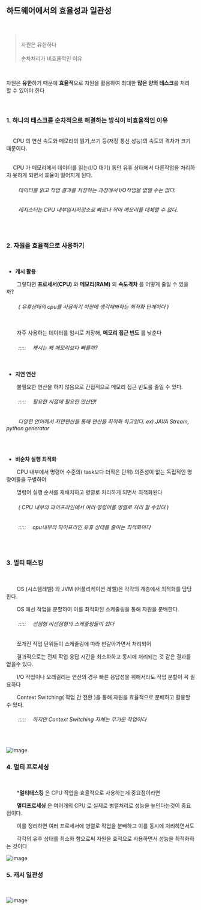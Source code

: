 ## 하드웨어에서의 효율성과 일관성
<br>

> <br>
> 자원은 유한하다 <br> <br>
> 순차처리가 비효율적인 이유<br>
<br>

 자원은 **유한**하기 때문에 **효율적**으로 자원을 활용하여 최대한 **많은 양의 테스크**를 처리 할 수 있어야 한다 <br><br><br>

### 1. 하나의 태스크를 순차적으로 해결하는 방식이 비효율적인 이유
  <br>
 　 CPU 의 연산 속도와 메모리의 읽기,쓰기 등(저장 통신 성능)의 속도의 격차가 크기 때문이다.<br><br> 
   
 　 CPU 가 메모리에서 데이터를 읽는(I/O 대기) 동안 유휴 상태에서 다른작업을 처리하지 못하게 되면서 효율이 떨어지게 된다.
   
###### 　　 데이터를 읽고 작업 결과를 저장하는 과정에서 I/O작업을 없앨 수는 없다.
###### 　　 레지스터는 CPU 내부임시저장소로 빠르나 작아 메모리를 대체할 수 없다. 
<br>


### 2. 자원을 효율적으로 사용하기
<br>

- **캐시 활용**

　　그렇다면 **프로세서(CPU)** 와 **메모리(RAM)** 의 **속도격차** 를 어떻게 줄일 수 있을까?<br>
###### 　　 ( 유휴상태의 cpu를 사용하기 이전에 생각해봐하는 최적화 단계이다 ) <br><br> 
　　자주 사용하는 데이터를 임시로 저장해,  **메모리 접근 빈도** 를 낮춘다 <br>
###### 　　 :::::　 캐시는 왜 메모리보다 빠를까?<br><br>
  
- **지연 연산**

　　불필요한 연산을 하지 않음으로 간접적으로 메모리 접근 빈도룰 줄일 수 있다.  
###### 　　 :::::　 필요한 시점에 필요한 연산만!
###### 　　 다양한 언어에서 지연연산을 통해 연산을 최적화 하고있다. ex) JAVA Stream, python generator 

<br>

- **비순차 실행 최적화**
  
　　CPU 내부에서 명령어 수준의( task보다 더작은 단위) 의존성이 없는 독립적인 명령어들을 구별하여 <br> 
  
　　명령어 실행 순서를 재배치하고 병렬로 처리하게 되면서 최적화된다 <br>
  
###### 　　 ( CPU 내부의 파이프라인에서 여러 명령어를 병렬로 처리 할 수있다.) <br>
  
###### 　　 :::::　 cpu내부의 파이프라인 유휴 상태를 줄이는 최적화이다  <br>

<br>

### 3. 멀티 태스킹
<br>

　　OS (시스템레벨) 와 JVM (어플리케이션 레벨)은 각각의 계층에서 최적화를 담당한다.

　　OS 에선 작업을 분할하여 이를 최적화된 스케줄링을 통해 자원을 분배한다. 
###### 　　 :::::　 선점형 비선점형의 스케줄링들이 있다
　　쪼개진 작업 단위들이 스케줄링에 따라 번갈아가면서 처리되어
  
　　결과적으로는 전체 작업 응답 시간을 최소화하고 동시에 처리되는 것 같은 결과를 얻을수 있다.

　　I/O 작업이나 오래걸리는 연산의 경우 빠른 응답성을 위해서라도 작업 분할이 꼭 필요하다
  
　　Context Switching( 작업 간 전환 )을 통해 자원을 효율적으로 분배하고 활용할 수 있다.
###### 　　 :::::　 하지만 Context Switching 자체는 무거운 작업이다

<br>

![image](https://github.com/user-attachments/assets/90eca265-5bfa-43e2-bfb5-aeed76ddde14)


### 4. 멀티 프로세싱
<br>

　　***멀티태스킹** 은 CPU 작업을 효울적으로 사용하는게 중요점이라면
  
　　**멀티프로세싱** 은 여러개의 CPU 로 실제로 병렬처리로 성능을 높인다는것이 중요점이다.
   
　　이를 정리하면 여러 프로세서에 병렬로 작업을 분배하고 이를 동시에 처리하면서도 
  
　　각각의 유후 상태를 최소화 함으로써 자원을 효적으로 사용하면서 성능을 최적화하는 것이다
  <br>
  
  ![image](https://github.com/user-attachments/assets/93279bde-994f-46d1-a051-d7fc880eceb9)

### 5. 캐시 일관성
<br>

![image](https://github.com/user-attachments/assets/5e8b4a89-728f-409d-99f7-395d877046d7)

  
